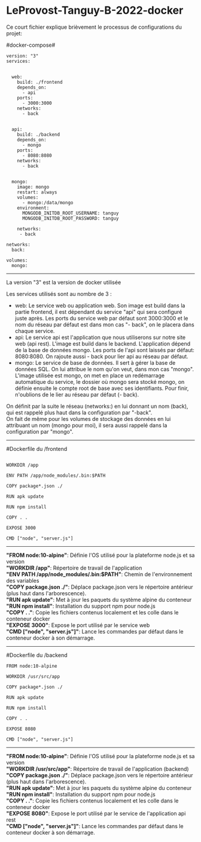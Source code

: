 # LeProvost-Tanguy-B-2022-docker



Ce court fichier explique brièvement le processus de configurations du projet: 



#docker-compose#

```
version: "3"
services:


  web:
    build: ./frontend
    depends_on:
      - api
    ports:
      - 3000:3000
    networks:
      - back


  api:
    build: ./backend
    depends_on:
      - mongo
    ports:
      - 8080:8080
    networks: 
      - back


  mongo:
    image: mongo
    restart: always
    volumes: 
      - mongo:/data/mongo
    environment: 
      MONGODB_INITDB_ROOT_USERNAME: tanguy
      MONGODB_INITDB_ROOT_PASSWORD: tanguy

    networks: 
     - back

networks:
  back:

volumes: 
  mongo:
```

---------------------------------------------------------------------------------------------------------------------------------------------------------------------


La version "3" est la version de docker utilisée

Les services utilisés sont au nombre de 3 : 

* web: Le service web ou application web. Son image est build dans la partie frontend, il est dépendant du service "api" qui sera configuré juste après. Les ports du service web par défaut sont 3000:3000 et le nom du réseau par défaut est dans mon cas "- back", on le placera dans chaque service.
* api: Le service api est l'application que nous utiliserons sur notre site web (api rest). L'image est build dans le backend. L'application dépend de la base de données mongo. Les ports de l'api sont laissés par défaut: 8080:8080. On rajoute aussi - back pour lier api au réseau par défaut.
* mongo: Le service de base de données. Il sert à gérer la base de données SQL. On lui attribue le nom qu'on veut, dans mon cas "mongo". L'image utilisée est mongo, on met en place un redémarrage automatique du service, le dossier où mongo sera stocké mongo, on définie ensuite le compte root de base avec ses identifiants. Pour finir, n'oublions de le lier au réseau par défaut (- back).

On définit par la suite le réseau (networks:) en lui donnant un nom (back), qui est rappelé plus haut dans la configuration par "-back".  
On fait de même pour les volumes de stockage des données en lui attribuant un nom (mongo pour moi), il sera aussi rappelé dans la configuration par "mongo".  


---------------------------------------------------------------------------------------------------------------------------------------------------------------------


#Dockerfile du /frontend


```FROM node:10-alpine

WORKDIR /app

ENV PATH /app/node_modules/.bin:$PATH

COPY package*.json ./

RUN apk update

RUN npm install

COPY . .

EXPOSE 3000

CMD ["node", "server.js"]
````

---------------------------------------------------------------------------------------------------------------------------------------------------------------------


**"FROM node:10-alpine"**: Définie l'OS utilisé pour la plateforme node.js et sa version  
**"WORKDIR /app"**: Répertoire de travail de l'application  
**"ENV PATH /app/node_modules/.bin:$PATH"**: Chemin de l'environnement des variables  
**"COPY package.json ./"**: Déplace package.json vers le répertoire antérieur (plus haut dans l'arborescence).  
**"RUN apk update"**: Met à jour les paquets du système alpine du conteneur  
**"RUN npm install"**: Installation du support npm pour node.js  
**"COPY . ."**: Copie les fichiers contenus localement et les colle dans le conteneur docker  
**"EXPOSE 3000"**: Expose le port utilisé par le service web  
**"CMD ["node", "server.js"]"**: Lance les commandes par défaut dans le conteneur docker à son démarrage.  


---------------------------------------------------------------------------------------------------------------------------------------------------------------------


#Dockerfile du /backend

```
FROM node:10-alpine

WORKDIR /usr/src/app

COPY package*.json ./

RUN apk update

RUN npm install

COPY . .

EXPOSE 8080

CMD ["node", "server.js"]
```

---------------------------------------------------------------------------------------------------------------------------------------------------------------------


**"FROM node:10-alpine"**: Définie l'OS utilisé pour la plateforme node.js et sa version  
**"WORKDIR /usr/src/app"**: Répertoire de travail de l'application (backend)  
**"COPY package.json ./"**: Déplace package.json vers le répertoire antérieur (plus haut dans l'arborescence).  
**"RUN apk update"**: Met à jour les paquets du système alpine du conteneur  
**"RUN npm install"**: Installation du support npm pour node.js  
**"COPY . ."**: Copie les fichiers contenus localement et les colle dans le conteneur docker  
**"EXPOSE 8080"**: Expose le port utilisé par le service de l'application api rest  
**"CMD ["node", "server.js"]"**: Lance les commandes par défaut dans le conteneur docker à son démarrage.  

